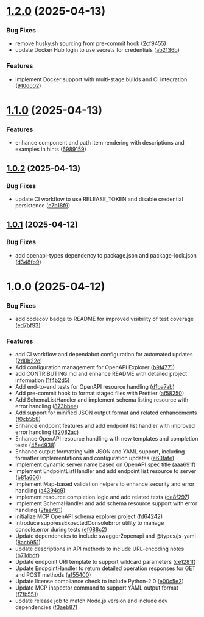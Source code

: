 # [1.2.0](https://github.com/kadykov/mcp-openapi-schema-explorer/compare/v1.1.0...v1.2.0) (2025-04-13)


### Bug Fixes

* remove husky.sh sourcing from pre-commit hook ([2cf9455](https://github.com/kadykov/mcp-openapi-schema-explorer/commit/2cf9455f1432cb0c6cbda71d61cad9f2f87031ab))
* update Docker Hub login to use secrets for credentials ([ab2136b](https://github.com/kadykov/mcp-openapi-schema-explorer/commit/ab2136bd8c052d7287ef1fd6d2768a9fd93148c8))


### Features

* implement Docker support with multi-stage builds and CI integration ([910dc02](https://github.com/kadykov/mcp-openapi-schema-explorer/commit/910dc021b3e203574dee93198ce5896a9e8aa16d))

# [1.1.0](https://github.com/kadykov/mcp-openapi-schema-explorer/compare/v1.0.2...v1.1.0) (2025-04-13)

### Features

- enhance component and path item rendering with descriptions and examples in hints ([6989159](https://github.com/kadykov/mcp-openapi-schema-explorer/commit/698915972338b4a16419c9cea3e2377b7701f50b))

## [1.0.2](https://github.com/kadykov/mcp-openapi-schema-explorer/compare/v1.0.1...v1.0.2) (2025-04-13)

### Bug Fixes

- update CI workflow to use RELEASE_TOKEN and disable credential persistence ([e7b18f9](https://github.com/kadykov/mcp-openapi-schema-explorer/commit/e7b18f9055b95f0e2c6e2a356cb87482db6205da))

## [1.0.1](https://github.com/kadykov/mcp-openapi-schema-explorer/compare/v1.0.0...v1.0.1) (2025-04-12)

### Bug Fixes

- add openapi-types dependency to package.json and package-lock.json ([d348fb9](https://github.com/kadykov/mcp-openapi-schema-explorer/commit/d348fb92a30cdb9d213ee92f1779258f43bbbcd9))

# 1.0.0 (2025-04-12)

### Bug Fixes

- add codecov badge to README for improved visibility of test coverage ([ed7bf93](https://github.com/kadykov/mcp-openapi-schema-explorer/commit/ed7bf93de6c6efbf3a890551b67321b0d003c3cf))

### Features

- add CI workflow and dependabot configuration for automated updates ([2d0b22e](https://github.com/kadykov/mcp-openapi-schema-explorer/commit/2d0b22ea20afd58297b2169d3761db32b4c92606))
- Add configuration management for OpenAPI Explorer ([b9f4771](https://github.com/kadykov/mcp-openapi-schema-explorer/commit/b9f47712e754983d292bd6d53c82fa7e344b45a6))
- add CONTRIBUTING.md and enhance README with detailed project information ([1f4b2d5](https://github.com/kadykov/mcp-openapi-schema-explorer/commit/1f4b2d59d7a19e54556cf8933fc4e4952d8f438c))
- Add end-to-end tests for OpenAPI resource handling ([d1ba7ab](https://github.com/kadykov/mcp-openapi-schema-explorer/commit/d1ba7ab5db84717ed6c326d0c7d625906572be2c))
- Add pre-commit hook to format staged files with Prettier ([af58250](https://github.com/kadykov/mcp-openapi-schema-explorer/commit/af582509fadbffd52afcd36d6113a1965a2bfcef))
- Add SchemaListHandler and implement schema listing resource with error handling ([873bbee](https://github.com/kadykov/mcp-openapi-schema-explorer/commit/873bbee9cee5233e97202458a6b261e6ac58b651))
- Add support for minified JSON output format and related enhancements ([f0cb5b8](https://github.com/kadykov/mcp-openapi-schema-explorer/commit/f0cb5b80eeb73d2656b1d8fb37ab8fe21dacf12a))
- Enhance endpoint features and add endpoint list handler with improved error handling ([32082ac](https://github.com/kadykov/mcp-openapi-schema-explorer/commit/32082acd3f187bb0611a2adbbfb107f0c153aae2))
- Enhance OpenAPI resource handling with new templates and completion tests ([45e4938](https://github.com/kadykov/mcp-openapi-schema-explorer/commit/45e4938b226dc6e1baeb506b8c23c615fef78065))
- Enhance output formatting with JSON and YAML support, including formatter implementations and configuration updates ([e63fafe](https://github.com/kadykov/mcp-openapi-schema-explorer/commit/e63fafe82abb36a56bbb976ff3098f2d4d6a7d6c))
- Implement dynamic server name based on OpenAPI spec title ([aaa691f](https://github.com/kadykov/mcp-openapi-schema-explorer/commit/aaa691fa2c545a433e09fb3f1faa0d31d4e8624d))
- Implement EndpointListHandler and add endpoint list resource to server ([b81a606](https://github.com/kadykov/mcp-openapi-schema-explorer/commit/b81a60645eeec9b2e9bd7eb46914cdf3178f9457))
- Implement Map-based validation helpers to enhance security and error handling ([a4394c9](https://github.com/kadykov/mcp-openapi-schema-explorer/commit/a4394c9846482d53436019a0498ca5d91fddefdf))
- Implement resource completion logic and add related tests ([de8f297](https://github.com/kadykov/mcp-openapi-schema-explorer/commit/de8f29785882a6bd68d4fcaf38de971de4bad222))
- Implement SchemaHandler and add schema resource support with error handling ([2fae461](https://github.com/kadykov/mcp-openapi-schema-explorer/commit/2fae461e5de51b7610135922b4a4c9a55cd5b126))
- initialize MCP OpenAPI schema explorer project ([fd64242](https://github.com/kadykov/mcp-openapi-schema-explorer/commit/fd642421274172e5ca330c9b85015f597f4a96c1))
- Introduce suppressExpectedConsoleError utility to manage console.error during tests ([ef088c2](https://github.com/kadykov/mcp-openapi-schema-explorer/commit/ef088c2f98bacd0dd7ae3f4aa75e44ba52a41712))
- Update dependencies to include swagger2openapi and @types/js-yaml ([8acb951](https://github.com/kadykov/mcp-openapi-schema-explorer/commit/8acb951eb88843c72f8eb7d6d7feff681b56ff84))
- update descriptions in API methods to include URL-encoding notes ([b71dbdf](https://github.com/kadykov/mcp-openapi-schema-explorer/commit/b71dbdfd8c5f0c02d9a47f99143416787f76bf50))
- Update endpoint URI template to support wildcard parameters ([ce1281f](https://github.com/kadykov/mcp-openapi-schema-explorer/commit/ce1281f16f81a0fd7a74b20fe6bb92e7ed19e158))
- Update EndpointHandler to return detailed operation responses for GET and POST methods ([af55400](https://github.com/kadykov/mcp-openapi-schema-explorer/commit/af554008c35c9be5bdbf53e51b791e90d135e283))
- Update license compliance check to include Python-2.0 ([e00c5e2](https://github.com/kadykov/mcp-openapi-schema-explorer/commit/e00c5e23cca6070d6833017b567d7c5402276f45))
- Update MCP inspector command to support YAML output format ([f7fb551](https://github.com/kadykov/mcp-openapi-schema-explorer/commit/f7fb551cc3a9d7e84fb47100cf8e0430c2634070))
- update release job to match Node.js version and include dev dependencies ([f3aeb87](https://github.com/kadykov/mcp-openapi-schema-explorer/commit/f3aeb87dcd8bed9920fe2eccdcd8f253b310f761))
